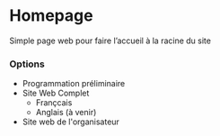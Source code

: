 # Homepage

Simple page web pour faire l’accueil à la racine du site

### Options

- Programmation préliminaire
- Site Web Complet
  - Françcais
  - Anglais (à venir)
- Site web de l'organisateur